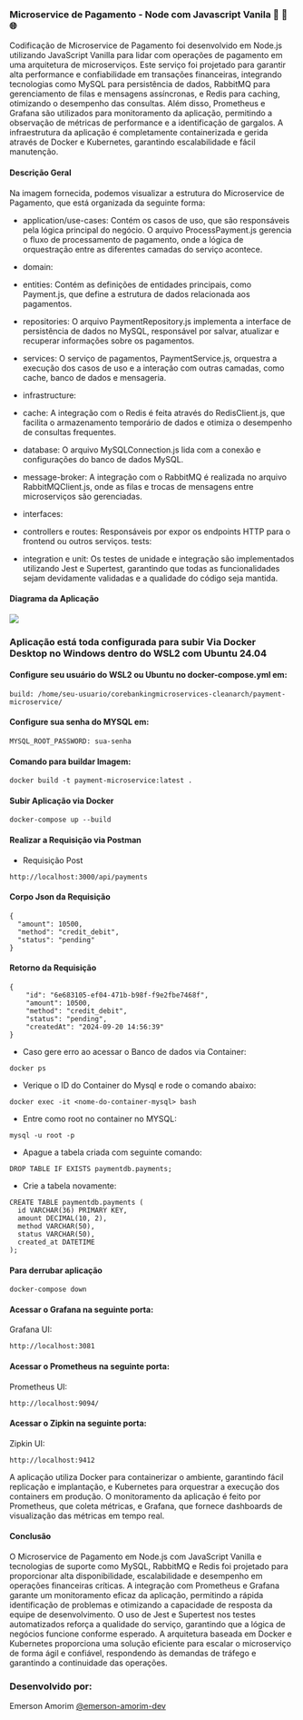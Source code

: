 ### Microservice de Pagamento - Node com Javascript Vanila 🚀 🔄 🌐
Codificação de Microservice de Pagamento foi desenvolvido em Node.js utilizando JavaScript Vanilla para lidar com operações de pagamento em uma arquitetura de microserviços. Este serviço foi projetado para garantir alta performance e confiabilidade em transações financeiras, integrando tecnologias como MySQL para persistência de dados, RabbitMQ para gerenciamento de filas e mensagens assíncronas, e Redis para caching, otimizando o desempenho das consultas. Além disso, Prometheus e Grafana são utilizados para monitoramento da aplicação, permitindo a observação de métricas de performance e a identificação de gargalos. A infraestrutura da aplicação é completamente containerizada e gerida através de Docker e Kubernetes, garantindo escalabilidade e fácil manutenção.


#### Descrição Geral
Na imagem fornecida, podemos visualizar a estrutura do Microservice de Pagamento, que está organizada da seguinte forma:

- application/use-cases: Contém os casos de uso, que são responsáveis pela lógica principal do negócio. O arquivo ProcessPayment.js gerencia o fluxo de processamento de pagamento, onde a lógica de orquestração entre as diferentes camadas do serviço acontece.

- domain:

- entities: Contém as definições de entidades principais, como Payment.js, que define a estrutura de dados relacionada aos pagamentos.
- repositories: O arquivo PaymentRepository.js implementa a interface de persistência de dados no MySQL, responsável por salvar, atualizar e recuperar informações sobre os pagamentos.
- services: O serviço de pagamentos, PaymentService.js, orquestra a execução dos casos de uso e a interação com outras camadas, como cache, banco de dados e mensageria.

- infrastructure:

- cache: A integração com o Redis é feita através do RedisClient.js, que facilita o armazenamento temporário de dados e otimiza o desempenho de consultas frequentes.
- database: O arquivo MySQLConnection.js lida com a conexão e configurações do banco de dados MySQL.
- message-broker: A integração com o RabbitMQ é realizada no arquivo RabbitMQClient.js, onde as filas e trocas de mensagens entre microserviços são gerenciadas.

- interfaces:

- controllers e routes: Responsáveis por expor os endpoints HTTP para o frontend ou outros serviços.
tests:

- integration e unit: Os testes de unidade e integração são implementados utilizando Jest e Supertest, garantindo que todas as funcionalidades sejam devidamente validadas e a qualidade do código seja mantida.

#### Diagrama da Aplicação

![](https://raw.githubusercontent.com/emersonamorim-dev/Core-Digital-Banking-Microservice/main/Diagrama-Microservico-Pagamento-NodeJS.png)

### Aplicação está toda configurada para subir Via Docker Desktop no Windows dentro do WSL2 com Ubuntu 24.04

#### Configure seu usuário do WSL2 ou Ubuntu no docker-compose.yml em:

```
build: /home/seu-usuario/corebankingmicroservices-cleanarch/payment-microservice/
```

#### Configure sua senha do MYSQL em:

```
MYSQL_ROOT_PASSWORD: sua-senha
```


#### Comando para buildar Imagem:

``` 
docker build -t payment-microservice:latest .
``` 


#### Subir Aplicação via Docker

``` 
docker-compose up --build

```

#### Realizar a Requisição via Postman

- Requisição Post

```
http://localhost:3000/api/payments

```
#### Corpo Json da Requisição

```
{
  "amount": 10500,
  "method": "credit_debit",
  "status": "pending"
}

```

#### Retorno da Requisição

```
{
    "id": "6e683105-ef04-471b-b98f-f9e2fbe7468f",
    "amount": 10500,
    "method": "credit_debit",
    "status": "pending",
    "createdAt": "2024-09-20 14:56:39"
}
```

- Caso gere erro ao acessar o Banco de dados via Container:

```
docker ps
```

- Verique o ID do Container do Mysql e rode o comando abaixo:
```
docker exec -it <nome-do-container-mysql> bash
```

- Entre como root no container no MYSQL:
```
mysql -u root -p
```

- Apague a tabela criada com seguinte comando:
```
DROP TABLE IF EXISTS paymentdb.payments;
```

- Crie a tabela novamente:
```
CREATE TABLE paymentdb.payments (
  id VARCHAR(36) PRIMARY KEY,
  amount DECIMAL(10, 2),
  method VARCHAR(50),
  status VARCHAR(50),
  created_at DATETIME
);
```

#### Para derrubar aplicação

```
docker-compose down
```

#### Acessar o Grafana na seguinte porta:

Grafana UI: 
```
http://localhost:3081

```

#### Acessar o Prometheus na seguinte porta:

Prometheus UI: 
```
http://localhost:9094/

```

#### Acessar o Zipkin na seguinte porta:

Zipkin UI: 
```
http://localhost:9412
```

A aplicação utiliza Docker para containerizar o ambiente, garantindo fácil replicação e implantação, e Kubernetes para orquestrar a execução dos containers em produção. O monitoramento da aplicação é feito por Prometheus, que coleta métricas, e Grafana, que fornece dashboards de visualização das métricas em tempo real.

#### Conclusão
O Microservice de Pagamento em Node.js com JavaScript Vanilla e tecnologias de suporte como MySQL, RabbitMQ e Redis foi projetado para proporcionar alta disponibilidade, escalabilidade e desempenho em operações financeiras críticas. A integração com Prometheus e Grafana garante um monitoramento eficaz da aplicação, permitindo a rápida identificação de problemas e otimizando a capacidade de resposta da equipe de desenvolvimento. O uso de Jest e Supertest nos testes automatizados reforça a qualidade do serviço, garantindo que a lógica de negócios funcione conforme esperado. A arquitetura baseada em Docker e Kubernetes proporciona uma solução eficiente para escalar o microserviço de forma ágil e confiável, respondendo às demandas de tráfego e garantindo a continuidade das operações.


### Desenvolvido por:
Emerson Amorim [@emerson-amorim-dev](https://www.linkedin.com/in/emerson-amorim-dev/)